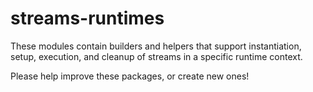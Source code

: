 streams-runtimes
==============

These modules contain builders and helpers that support instantiation,
setup, execution, and cleanup of streams in a specific runtime context.

Please help improve these packages, or create new ones!